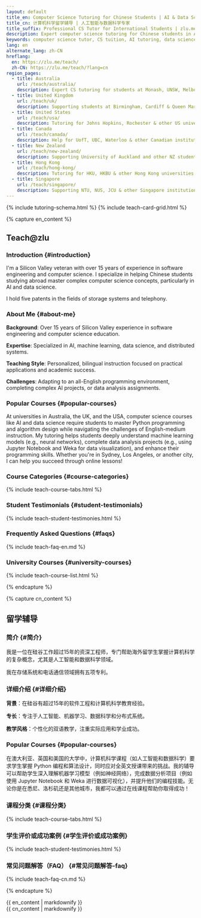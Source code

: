 ```yaml
---
layout: default
title_en: Computer Science Tutoring for Chinese Students | AI & Data Science Expert
title_cn: 计算机科学留学辅导 | 人工智能与数据科学专家
title_suffix: Professional CS Tutor for International Students | zlu.me/teach
description: Expert computer science tutoring for Chinese students in Australia, USA, UK, Canada & NZ. Specialized in AI, Data Science, Python & University coursework. Bilingual instruction (中英双语) available. 15+ years Silicon Valley experience.
keywords: computer science tutor, CS tuition, AI tutoring, data science help, Python programming, Chinese students abroad, 计算机科学辅导, 留学生辅导, 编程家教, 人工智能课程辅导
lang: en
alternate_lang: zh-CN
hreflang:
  en: https://zlu.me/teach/
  zh-CN: https://zlu.me/teach/?lang=cn
region_pages:
  - title: Australia
    url: /teach/australia/
    description: Expert CS tutoring for students at Monash, UNSW, Melbourne & more
  - title: United Kingdom
    url: /teach/uk/
    description: Supporting students at Birmingham, Cardiff & Queen Mary
  - title: United States
    url: /teach/usa/
    description: Tutoring for Johns Hopkins, Rochester & other US universities
  - title: Canada
    url: /teach/canada/
    description: Help for UofT, UBC, Waterloo & other Canadian institutions
  - title: New Zealand
    url: /teach/new-zealand/
    description: Supporting University of Auckland and other NZ students
  - title: Hong Kong
    url: /teach/hong-kong/
    description: Tutoring for HKU, HKBU & other Hong Kong universities
  - title: Singapore
    url: /teach/singapore/
    description: Supporting NTU, NUS, JCU & other Singapore institutions
---
```


{% include tutoring-schema.html %}
{% include teach-card-grid.html %}

{% capture en_content %}
## Teach@zlu
### Introduction {#introduction}

I'm a Silicon Valley veteran with over 15 years of experience in software engineering and computer science. I specialize in helping Chinese students studying abroad master complex computer science concepts, particularly in AI and data science.

I hold five patents in the fields of storage systems and telephony.

### About Me {#about-me}

**Background**: Over 15 years of Silicon Valley experience in software engineering and computer science education.

**Expertise**: Specialized in AI, machine learning, data science, and distributed systems.

**Teaching Style**: Personalized, bilingual instruction focused on practical applications and academic success.

**Challenges**: Adapting to an all-English programming environment, completing complex AI projects, or data analysis assignments.

### Popular Courses {#popular-courses}
At universities in Australia, the UK, and the USA, computer science courses like AI and data science require students to master Python programming and algorithm design while navigating the challenges of English-medium instruction. My tutoring helps students deeply understand machine learning models (e.g., neural networks), complete data analysis projects (e.g., using Jupyter Notebook and Weka for data visualization), and enhance their programming skills. Whether you're in Sydney, Los Angeles, or another city, I can help you succeed through online lessons!

### Course Categories {#course-categories}

{% include teach-course-tabs.html %}

### Student Testimonials {#student-testimonials}

{% include teach-student-testimonies.html %}

### Frequently Asked Questions {#faqs}

{% include teach-faq-en.md %}

### University Courses {#university-courses}
{% include teach-course-list.html %}

{% endcapture %}

{% capture cn_content %}
## 留学辅导

### 简介 {#简介}

我是一位在硅谷工作超过15年的资深工程师，专门帮助海外留学生掌握计算机科学的复杂概念，尤其是人工智能和数据科学领域。

我在存储系统和电话通信领域拥有五项专利。

### 详细介绍 {#详细介绍}

**背景**：在硅谷有超过15年的软件工程和计算机科学教育经验。

**专长**：专注于人工智能、机器学习、数据科学和分布式系统。

**教学风格**：个性化的双语教学，注重实际应用和学业成功。

### Popular Courses {#popular-courses}
在澳大利亚、英国和美国的大学中，计算机科学课程（如人工智能和数据科学）要求学生掌握 Python 编程和算法设计，同时应对全英文授课带来的挑战。我的辅导可以帮助学生深入理解机器学习模型（例如神经网络），完成数据分析项目（例如使用 Jupyter Notebook 和 Weka 进行数据可视化），并提升他们的编程技能。无论你是在悉尼、洛杉矶还是其他城市，我都可以通过在线课程帮助你取得成功！

### 课程分类 {#课程分类}

{% include teach-course-tabs.html %}

### 学生评价或成功案例 {#学生评价或成功案例}

{% include teach-student-testimonies.html %}

### 常见问题解答（FAQ） {#常见问题解答-faq}

{% include teach-faq-cn.md %}

{% endcapture %}

<div class="lang-en" id="en-content">{{ en_content | markdownify }}</div>
<div class="lang-cn" id="cn-content">{{ cn_content | markdownify }}</div>